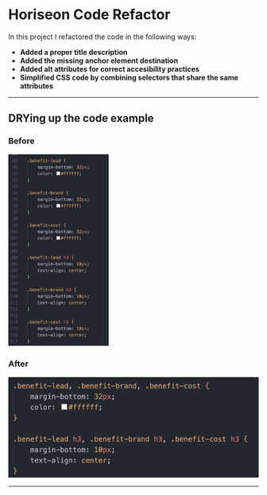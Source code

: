 # Horiseon Code Refactor

In this project I refactored the code in the following ways:

* **Added a proper title description** 
* **Added the missing anchor element destination**
* **Added alt attributes for correct accesibility practices**
* **Simplified CSS code by combining selectors that share the same attributes**

***

## DRYing up the code example


### Before

<img src="README-assets/Screenshot-2023-05-30%20at%2010.36.43%20PM.png" width="40%">

### After

![CSS code after](README-assets/Screenshot-2023-05-30%20at%2010.42.05%20PM.png)

****